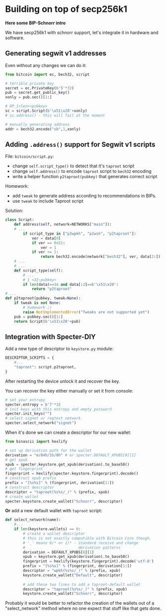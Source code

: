 # Building on top of secp256k1

**Here some BIP-Schnorr intro**

We have secp256k1 with schnorr support, let's integrate it in hardware and software.

## Generating segwit v1 addresses

Even without any changes we can do it:

```py
from bitcoin import ec, bech32, script

# terrible private key
secret = ec.PrivateKey(b'5'*32)
pub = secret.get_public_key()
xonly = pub.sec()[1:]

# OP_1<len><pubkey>
sc = script.Script(b'\x51\x20'+xonly)
# sc.address() - this will fail at the moment

# manually generating address
addr = bech32.encode("sb",1,xonly)
```

## Adding `.address()` support for Segwit v1 scripts

File: `bitcoin/script.py`:

- change `self.script_type()` to detect that it's `taproot` script
- change `self.address()` to encode `taproot` script to `bech32` encoding
- write a helper function `p2taproot(pubkey)` that generates correct script

Homework:

- add `tweak` to generate address according to recommendations in BIPs.
- use `tweak` to include Taproot script

Solution:

```py
class Script:
    def address(self, network=NETWORKS["main"]):
    # ...
        if script_type in ["p2wpkh", "p2wsh", "p2taproot"]:
            ver = data[0]
            if ver == 0x51:
                ver = 1
            if ver <= 1:
                return bech32.encode(network["bech32"], ver, data[2:])
    # ...
    # ...
    def script_type(self):
        # ...
        # 1 <32:pubkey>
        if len(data)==34 and data[:2]==b'\x51\x20':
            return "p2taproot"
# ...
def p2taproot(pubkey, tweak=None):
    if tweak is not None:
        # homework ;)
        raise NotImplementedError("Tweaks are not supported yet")
    pub = pubkey.sec()[1:]
    return Script(b'\x51\x20'+pub)
```

## Integration with Specter-DIY

Add a new type of descriptor to `keystore.py` module:

```py
DESCRIPTOR_SCRIPTS = {
    #...
    "taproot": script.p2taproot,
}
```

After restarting the device unlock it and recover the key.

You can recover the key either manually or set it from console:

```py
# set your entropy
specter.entropy = b'7'*32
# init keys with this entropy and empty password
specter.init_keys("")
# select signet or regtest network
specter.select_network("signet")
```

When it's done we can create a descriptor for our new wallet:

```py
from binascii import hexlify

# set up derivation path for the wallet
derivation = "m/84h/1h/0h" # or specter.DEFAULT_XPUBS[0][1]
# get xpub
xpub = specter.keystore.get_xpub(derivation).to_base58()
# get fingerprint
fingerprint = hexlify(specter.keystore.fingerprint).decode()
# construct xpub prefix
prefix = "[%s%s]" % (fingerprint, derivation[1:])
# construct descriptor
descriptor = "taproot(%s%s/_)" % (prefix, xpub)
# create wallet
specter.keystore.create_wallet("Schnorr", descriptor)
```

**Or** add a new default wallet with `taproot` script:

```py
def select_network(name):
    #...
    if len(keystore.wallets) == 0:
        # create a wallet descriptor
        # this is not exactly compatible with Bitcoin Core though.
        # '_' means 0/* or 1/* - standard receive and change 
        #                        derivation patterns
        derivation = DEFAULT_XPUBS[0][1]
        xpub = keystore.get_xpub(derivation).to_base58()
        fingerprint = hexlify(keystore.fingerprint).decode('utf-8')
        prefix = "[%s%s]" % (fingerprint, derivation[1:])
        descriptor = "wpkh(%s%s/_)" % (prefix, xpub)
        keystore.create_wallet("Default", descriptor)
        
        # add these two lines to add a taproot-default wallet
        descriptor = "taproot(%s%s/_)" % (prefix, xpub)
        keystore.create_wallet("Schnorr", descriptor)
```
Probably it would be better to refactor the creation of the wallets out of a "select_network" method where no one expect that stuff like that gets done.

